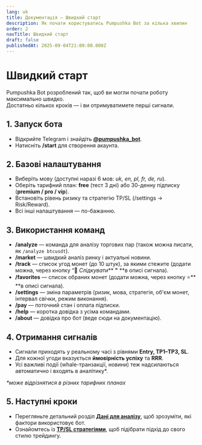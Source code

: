 ```yaml
---
lang: uk
title: Документація — Швидкий старт
description: Як почати користуватись Pumpushka Bot за кілька хвилин
order: 2
navTitle: Швидкий старт
draft: false
publishedAt: 2025-09-04T21:00:00.000Z
---
```


# Швидкий старт

Pumpushka Bot розроблений так, щоб ви могли почати роботу максимально швидко.\
Достатньо кількох кроків — і ви отримуватимете перші сигнали.

## 1. Запуск бота

* Відкрийте Telegram і знайдіть **[@pumpushka\_bot](https://t.me/pumpushka_bot)**.
* Натисніть **/start** для створення акаунта.

## 2. Базові налаштування

* Виберіть мову (доступні наразі 6 мов: *uk, en, pl, fr, de, ru*).
* Оберіть тарифний план: **free** (тест 3 дні) або 30-денну підписку (**premium / pro / vip**).
* Встановіть рівень ризику та стратегію TP/SL (/settings → Risk/Reward).
* Всі інші налаштування — по-бажанню.

## 3. Використання команд

* **/analyze** — команда для аналізу торгових пар (також можна писати, як `/analyze btcusdt`).
* **/market** — швидкий аналіз ринку і актуальні новини.
* **/track** — список угод монет (до 10 штук), за якими стежите (додати можна, через кнопку “🔔 *Слідкувати*** **"** **в описі сигнала).
* **/favorites** — список обраних монет (додати можна, через кнопку ⭐️** **в описі сигнала).
* **/settings** — зміна параметрів (ризик, мова, стратегія, об'єм монет, інтервал свічки, режим виконання).
* **/pay** — поточний стан і оплата підписки.
* **/help** — коротка довідка з усіма командами.
* **/about** — довідка про бот (веде сюди на документацію).

## 4. Отримання сигналів

* Сигнали приходять у реальному часі з рівнями **Entry, TP1–TP3, SL**.
* Для кожної угоди вказується **ймовірність успіху** та **RRR**.
* Усі важливі події (whale-транзакції, новини) теж надсилаються автоматично і входять в аналітику\*.

*\*може відрізнятися в різних тарифних планах*

## 5. Наступні кроки

* Перегляньте детальний розділ **[Дані для аналізу](https://www.pumpushka.trade/docs/analyze)**, щоб зрозуміти, які фактори використовує бот.
* Ознайомтесь із **[TP/SL стратегіями](https://www.pumpushka.trade/docs/strategies)**, щоб підібрати підхід до свого стилю трейдингу.
